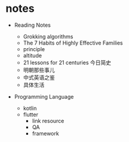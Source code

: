 # notes

* Reading Notes
  
  * Grokking algorithms
  * The 7 Habits of Highly Effective Families
  * principle
  * altitude
  * 21 lessons for 21 centuries  今日简史
  * 明朝那些事儿
  * 中式英语之鉴
  * 具体生活
* Programming Language
  * kotlin
  * flutter
    * link resource
    * QA
    * framework




